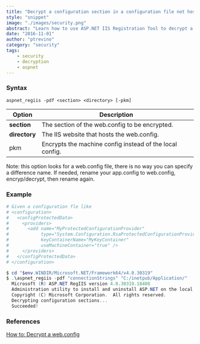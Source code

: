 ```yaml
---
title: "Decrypt a configuration section in a configuration file not hosted in IIS"
style: "snippet"
image: "./images/security.png"
abstract: "Learn how to use ASP.NET IIS Registration Tool to decrypt a configuration section in a configuration file not hosted in IIS."
date: "2016-11-01"
author: "ptrevino"
category: "security"
tags:
    - security
    - decryption
    - aspnet
---
```


<!-- start:abstract -->

### Syntax

```
aspnet_regiis -pdf <section> <directory> [-pkm]
```

| Option             | Description                                                   |
| ------------------ | ------------------------------------------------------------- |
| **section**        | The section of the web.config to be encrypted.                |
| **directory**      | The IIS website that hosts the web.config.                    |
| pkm                | Encrypts the machine config instead of the local config.      |

Note: this option looks for a web.config file, there is no way you can specify a difference name. If needed, rename your app.config to web.config, encryp/decrypt, then rename again.  

<!-- end:abstract -->

### Example

```powershell
# Given a configuration fle like
# <configuration>
#   <configProtectedData>
#     <providers>
#       <add name="MyProtectedConfigurationProvider" 
#            type="System.Configuration.RsaProtectedConfigurationProvider, ..." 
#            keyContainerName="MyKeyContainer" 
#            useMachineContainer="true" />
#     </providers>
#   </configProtectedData>
# </configuration>

$ cd "$env.WINDIR/Microsoft.NET/Framework64/v4.0.30319"
$ .\aspnet_regiis -pdf "connectionStrings" "C:/inetpub/Application/"
  Microsoft (R) ASP.NET RegIIS version 4.0.30319.18408
  Administration utility to install and uninstall ASP.NET on the local machine.
  Copyright (C) Microsoft Corporation.  All rights reserved.
  Decrypting configuration sections...
  Succeeded!
``` 

### References
[How to: Decrypt a web.config](https://msdn.microsoft.com/en-us/library/bb986792.aspx)

